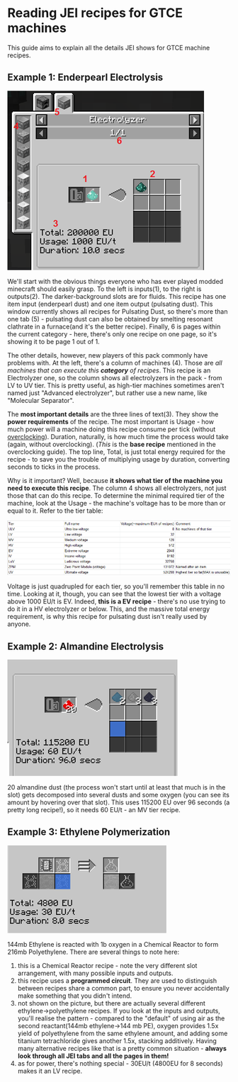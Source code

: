 # Reading JEI recipes for GTCE machines

This guide aims to explain all the details JEI shows for GTCE machine recipes.

## Example 1: Enderpearl Electrolysis

![Enderpearl Electrolysis](files/ReadingRecipes/enderpearl_electrolysis.PNG)

We'll start with the obvious things everyone who has ever played modded minecraft should easily grasp. To the left is inputs(1), to the right is outputs(2). The darker-background slots are for fluids. This recipe has one item input (enderpearl dust) and one item output (pulsating dust). This window currently shows all recipes for Pulsating Dust, so there's more than one tab (5) - pulsating dust can also be obtained by smelting resonant clathrate in a furnace(and it's the better recipe). Finally, 6 is pages within the current category - here, there's only one recipe on one page, so it's showing it to be page 1 out of 1.

The other details, however, new players of this pack commonly have problems with. At the left, there's a column of machines (4). Those are *all machines that can execute this **category** of recipes*. This recipe is an Electrolyzer one, so the column shows all electrolyzers in the pack - from LV to UV tier. This is pretty useful, as high-tier machines sometimes aren't named just "Advanced <something> electrolyzer", but rather use a new name, like "Molecular Separator".

The **most important details** are the three lines of text(3). They show the **power requirements** of the recipe. The most important is Usage - how much power will a machine doing this recipe consume per tick (without [overclocking](Overclocking.md)). Duration, naturally, is how much time the process would take (again, without overclocking). (*This* is the **base recipe** mentioned in the overclocking guide). The top line, Total, is just total energy required for the recipe - to save you the trouble of multiplying usage by duration, converting seconds to ticks in the process.

Why is it important? Well, because **it shows what tier of the machine you need to execute this recipe**. The column 4 shows all electrolyzers, not just those that can do this recipe. To determine the minimal required tier of the machine, look at the Usage - the machine's voltage has to be more than or equal to it. Refer to the tier table:

![tier table](files/Overclocking/TierSheet.png)

Voltage is just quadrupled for each tier, so you'll remember this table in no time. Looking at it, though, you can see that the lowest tier with a voltage above 1000 EU/t is EV. Indeed, **this is a EV recipe** - there's no use trying to do it in a HV electrolyzer or below. This, and the massive total energy requirement, is why this recipe for pulsating dust isn't really used by anyone.

## Example 2: Almandine Electrolysis

![Almandine Electrolysis](files/ReadingRecipes/almandine_electrolysis.PNG)

20 almandine dust (the process won't start until at least that much is in the slot) gets decomposed into several dusts and some oxygen (you can see its amount by hovering over that slot). This uses 115200 EU over 96 seconds (a pretty long recipe!), so it needs 60 EU/t - an MV tier recipe.

## Example 3: Ethylene Polymerization

![Ethylene Polymerization](files/ReadingRecipes/polyethylene.PNG)

144mb Ethylene is reacted with 1b oxygen in a Chemical Reactor to form 216mb Polyethylene. There are several things to note here:
1) this is a Chemical Reactor recipe - note the very different slot arrangement, with many possible inputs and outputs.
2) this recipe uses a **programmed circuit**. They are used to distinguish between recipes share a common part, to ensure you never accidentally make something that you didn't intend.
3) not shown on the picture, but there are actually several different ethylene->polyethylene recipes. If you look at the inputs and outputs, you'll realise the pattern - compared to the "default" of using air as the second reactant(144mb ethylene->144 mb PE), oxygen provides 1.5x yield of polyethylene from the same ethylene amount, and adding some titanium tetrachloride gives another 1.5x, stacking additively. Having many alternative recipes like that is a pretty common situation - **always look through all JEI tabs and all the pages in them!**
4) as for power, there's nothing special - 30EU/t (4800EU for 8 seconds) makes it an LV recipe.
